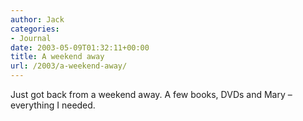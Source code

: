 ```yaml
---
author: Jack
categories:
- Journal
date: 2003-05-09T01:32:11+00:00
title: A weekend away
url: /2003/a-weekend-away/
---
```


Just got back from a weekend away. A few books, DVDs and Mary &#8211; everything I needed.
